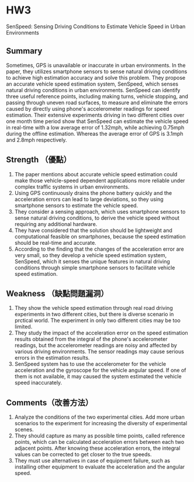 # HW3
SenSpeed: Sensing Driving Conditions to Estimate Vehicle Speed in Urban Environments
## Summary
Sometimes, GPS is unavailable or inaccurate in urban environments. In the paper, they utilizes smartphone sensors to sense natural driving conditions to achieve high estimation accuracy and solve this problem. They propose an accurate vehicle speed estimation system, SenSpeed, which senses natural driving conditions in urban environments. SenSpeed can identify three useful reference points, including making turns, vehicle stopping, and passing through uneven road surfaces, to measure and eliminate the errors caused by directly using phone's accelerometer readings for speed estimation. Their extensive experiments driving in two different cities over one month time period show that SenSpeed can estimate the vehicle speed in real-time with a low average error of 1.32mph, while achieving 0.75mph during the offline estimation. Whereas the average error of GPS is 3.1mph and 2.8mph respectively.

## Strength （優點）
1. The paper mentions about accurate vehicle speed estimation could make those vehicle-speed dependent applications more reliable under complex traffic systems in urban environments.
2. Using GPS continuously drains the phone battery quickly and the acceleration errors can lead to large deviations, so they using smartphone sensors to estimate the vehicle speed.
3. They consider a sensing approach, which uses smartphone sensors to sense natural driving conditions, to derive the vehicle speed without requiring any additional hardware.
4. They have considered that the solution should be lightweight and computational feasible on smartphones, because the speed estimation should be real-time and accurate.
5. According to the finding that the changes of the acceleration error are very small, so they develop a vehicle speed estimation system, SenSpeed, which it senses the unique features in natural driving conditions through simple smartphone sensors to facilitate vehicle speed estimation.

## Weakness （缺點問題漏洞）
1. They show the vehicle speed estimation through real road driving experiments in two different cities, but there is diverse scenario in prctical world. The experiment in only two different cities may be too limited.
2. They study the impact of the acceleration error on the speed estimation results obtained from the integral of the phone's accelerometer readings, but the accelerometer readings are noisy and affected by various driving environments. The sensor readings may cause serious errors in the estimation results.
3. SenSpeed system has to use the accelerometer for the vehicle acceleration and the gyroscope for the vehicle angular speed. If one of them is not available, it may caused the system estimated the vehicle speed inaccurately.

## Comments（改善方法）
1. Analyze the conditions of the two experimental cities. Add more urban scenarios to the experiment for increasing the diversity of experimental scenes.
2. They should capture as many as possible time points, called reference points, which can be calculated acceleration errors between each two adjacent points. After knowing these acceleration errors, the integral values can be corrected to get closer to the true speeds.
3. They must use alternatives in case of equipment failure, such as installing other equipment to evaluate the acceleration and the angular speed.
